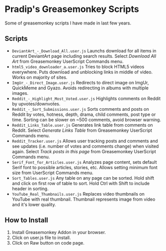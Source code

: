 # Pradip's Greasemonkey Scripts
Some of greasemonkey scripts I have made in last few years.

## Scripts ##
- `DeviantArt_-_Download_All.user.js` Launchs download for all items in current DeviantArt page including search results. Select *Download All Art* from Greasemonkey UserScript Commands menu.
- `html5_video_downloader_a.user.js` Tries to block HTML5 videos everywhere. Puts download and unblocking links in middle of video. Works on majority of sites.
- `ImgUr_-_Direct_Image.user.js` Redirects to direct image on ImgUr, QuickMeme and Gyazo. Avoids redirecting in albums with multiple images.
- `Reddit_-_Highlight_Most_Voted.user.js` Highlights comments on Reddit by upvotes/downvotes.
- `Reddit_-_Sort_Submissions.user.js` Sorts comments and posts on Reddit by votes, hotness, depth, drama, child comments, post type or time. Sorting can be slower on ~500 comments, avoid browser warning.
- `Reddit_Links_Table.user.js` Generates link table from comments on Reddit. Select *Generate Links Table* from Greasemonkey UserScript Commands menu.
- `Reddit_Tracker.user.js` Allows user tracking posts and comments and see updates (i.e. number of votes and comments change) when visited again. Select *Track posts in this page* from Greasemonkey UserScript Commands menu.
- `Serif_Font_for_Articles.user.js` Analyzes page content, sets default Serif font to possible articles, stories, etc. Allows setting minimum font size from UserScript Commands menu.
- `Sort_Tables.user.js` Any table on any page can be sorted. Hold shift and click on first row of table to sort. Hold Ctrl with Shift to include header in sorting.
- `YouTube_Real_Thumbnails.user.js` Replaces video thumbnails on YouTube with real thumbnail. Thumbnail represents image from video and it's lower quality.

## How to Install ##
1. Install Greasemonkey Addon in your browser.
2. Click on user.js file to install.
3. Click on Raw button on code page.